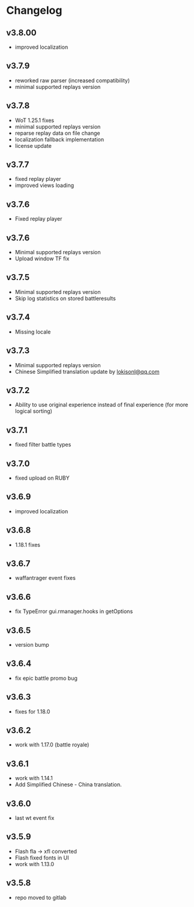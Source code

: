 # Changelog

## v3.8.00

* improved localization

## v3.7.9

* reworked raw parser (increased compatibility)
* minimal supported replays version

## v3.7.8

* WoT 1.25.1 fixes
* minimal supported replays version
* reparse replay data on file change
* localization fallback implementation
* license update

## v3.7.7

* fixed replay player
* improved views loading

## v3.7.6

* Fixed replay player

## v3.7.6

* Minimal supported replays version
* Upload window TF fix

## v3.7.5

* Minimal supported replays version
* Skip log statistics on stored battleresults

## v3.7.4

* Missing locale

## v3.7.3

* Minimal supported replays version
* Chinese Simplified translation update by lokisonl@qq.com

## v3.7.2

* Ability to use original experience instead of final experience (for more logical sorting)

## v3.7.1

* fixed filter battle types

## v3.7.0

* fixed upload on RUBY

## v3.6.9

* improved localization

## v3.6.8

* 1.18.1 fixes

## v3.6.7

* waffantrager event fixes

## v3.6.6

* fix TypeError gui.rmanager.hooks in getOptions

## v3.6.5

* version bump

## v3.6.4

* fix epic battle promo bug

## v3.6.3

* fixes for 1.18.0

## v3.6.2

* work with 1.17.0 (battle royale)

## v3.6.1

* work with 1.14.1
* Add Simplified Chinese - China translation.

## v3.6.0

* last wt event fix

## v3.5.9

* Flash fla -> xfl converted
* Flash fixed fonts in UI
* work with 1.13.0

## v3.5.8

* repo moved to gitlab
